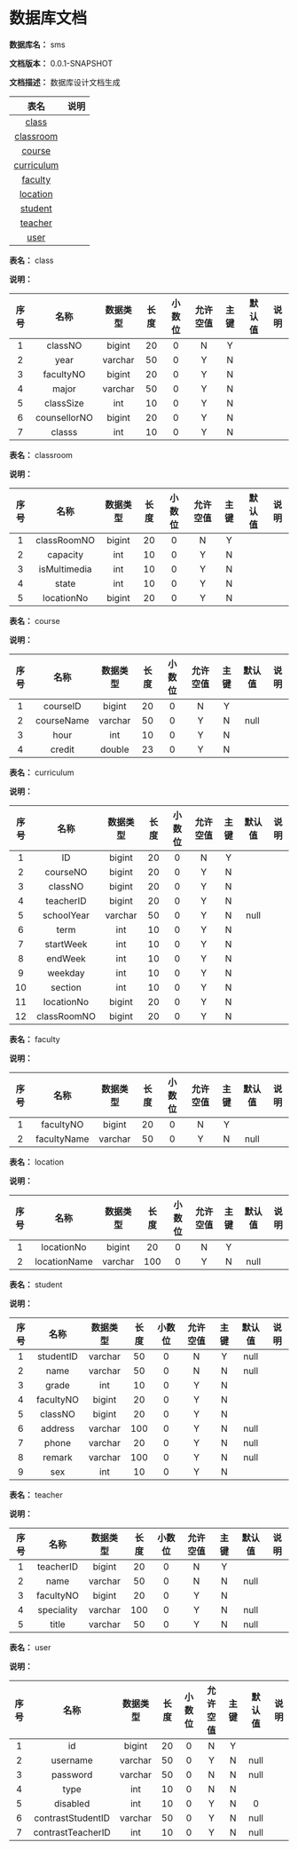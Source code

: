 # 数据库文档

**数据库名：** sms

**文档版本：** 0.0.1-SNAPSHOT

**文档描述：** 数据库设计文档生成

| 表名                  | 说明       |
| :---: | :---: |
| [class](#class) |  |
| [classroom](#classroom) |  |
| [course](#course) |  |
| [curriculum](#curriculum) |  |
| [faculty](#faculty) |  |
| [location](#location) |  |
| [student](#student) |  |
| [teacher](#teacher) |  |
| [user](#user) |  |

**表名：** <a id="class">class</a>

**说明：** 

| 序号 | 名称 | 数据类型 |  长度  | 小数位 | 允许空值 | 主键 | 默认值 | 说明 |
| :---: | :---: | :---: | :---: | :---: | :---: | :---: | :---: | :---: |
|  1   | classNO |   bigint   | 20 |   0    |    N     |  Y   |       |   |
|  2   | year |   varchar   | 50 |   0    |    Y     |  N   |       |   |
|  3   | facultyNO |   bigint   | 20 |   0    |    Y     |  N   |       |   |
|  4   | major |   varchar   | 50 |   0    |    Y     |  N   |       |   |
|  5   | classSize |   int   | 10 |   0    |    Y     |  N   |       |   |
|  6   | counsellorNO |   bigint   | 20 |   0    |    Y     |  N   |       |   |
|  7   | classs |   int   | 10 |   0    |    Y     |  N   |       |   |

**表名：** <a id="classroom">classroom</a>

**说明：** 

| 序号 | 名称 | 数据类型 |  长度  | 小数位 | 允许空值 | 主键 | 默认值 | 说明 |
| :---: | :---: | :---: | :---: | :---: | :---: | :---: | :---: | :---: |
|  1   | classRoomNO |   bigint   | 20 |   0    |    N     |  Y   |       |   |
|  2   | capacity |   int   | 10 |   0    |    Y     |  N   |       |   |
|  3   | isMultimedia |   int   | 10 |   0    |    Y     |  N   |       |   |
|  4   | state |   int   | 10 |   0    |    Y     |  N   |       |   |
|  5   | locationNo |   bigint   | 20 |   0    |    Y     |  N   |       |   |

**表名：** <a id="course">course</a>

**说明：** 

| 序号 | 名称 | 数据类型 |  长度  | 小数位 | 允许空值 | 主键 | 默认值 | 说明 |
| :---: | :---: | :---: | :---: | :---: | :---: | :---: | :---: | :---: |
|  1   | courseID |   bigint   | 20 |   0    |    N     |  Y   |       |   |
|  2   | courseName |   varchar   | 50 |   0    |    Y     |  N   | null |   |
|  3   | hour |   int   | 10 |   0    |    Y     |  N   |       |   |
|  4   | credit |   double   | 23 |   0    |    Y     |  N   |       |   |

**表名：** <a id="curriculum">curriculum</a>

**说明：** 

| 序号 | 名称 | 数据类型 |  长度  | 小数位 | 允许空值 | 主键 | 默认值 | 说明 |
| :---: | :---: | :---: | :---: | :---: | :---: | :---: | :---: | :---: |
|  1   | ID |   bigint   | 20 |   0    |    N     |  Y   |       |   |
|  2   | courseNO |   bigint   | 20 |   0    |    Y     |  N   |       |   |
|  3   | classNO |   bigint   | 20 |   0    |    Y     |  N   |       |   |
|  4   | teacherID |   bigint   | 20 |   0    |    Y     |  N   |       |   |
|  5   | schoolYear |   varchar   | 50 |   0    |    Y     |  N   | null |   |
|  6   | term |   int   | 10 |   0    |    Y     |  N   |       |   |
|  7   | startWeek |   int   | 10 |   0    |    Y     |  N   |       |   |
|  8   | endWeek |   int   | 10 |   0    |    Y     |  N   |       |   |
|  9   | weekday |   int   | 10 |   0    |    Y     |  N   |       |   |
|  10   | section |   int   | 10 |   0    |    Y     |  N   |       |   |
|  11   | locationNo |   bigint   | 20 |   0    |    Y     |  N   |       |   |
|  12   | classRoomNO |   bigint   | 20 |   0    |    Y     |  N   |       |   |

**表名：** <a id="faculty">faculty</a>

**说明：** 

| 序号 | 名称 | 数据类型 |  长度  | 小数位 | 允许空值 | 主键 | 默认值 | 说明 |
| :---: | :---: | :---: | :---: | :---: | :---: | :---: | :---: | :---: |
|  1   | facultyNO |   bigint   | 20 |   0    |    N     |  Y   |       |   |
|  2   | facultyName |   varchar   | 50 |   0    |    Y     |  N   | null |   |

**表名：** <a id="location">location</a>

**说明：** 

| 序号 | 名称 | 数据类型 |  长度  | 小数位 | 允许空值 | 主键 | 默认值 | 说明 |
| :---: | :---: | :---: | :---: | :---: | :---: | :---: | :---: | :---: |
|  1   | locationNo |   bigint   | 20 |   0    |    N     |  Y   |       |   |
|  2   | locationName |   varchar   | 100 |   0    |    Y     |  N   | null |   |

**表名：** <a id="student">student</a>

**说明：** 

| 序号 | 名称 | 数据类型 |  长度  | 小数位 | 允许空值 | 主键 | 默认值 | 说明 |
| :---: | :---: | :---: | :---: | :---: | :---: | :---: | :---: | :---: |
|  1   | studentID |   varchar   | 50 |   0    |    N     |  Y   | null |   |
|  2   | name |   varchar   | 50 |   0    |    N     |  N   | null |   |
|  3   | grade |   int   | 10 |   0    |    Y     |  N   |       |   |
|  4   | facultyNO |   bigint   | 20 |   0    |    Y     |  N   |       |   |
|  5   | classNO |   bigint   | 20 |   0    |    Y     |  N   |       |   |
|  6   | address |   varchar   | 100 |   0    |    Y     |  N   | null |   |
|  7   | phone |   varchar   | 20 |   0    |    Y     |  N   | null |   |
|  8   | remark |   varchar   | 100 |   0    |    Y     |  N   | null |   |
|  9   | sex |   int   | 10 |   0    |    Y     |  N   |       |   |

**表名：** <a id="teacher">teacher</a>

**说明：** 

| 序号 | 名称 | 数据类型 |  长度  | 小数位 | 允许空值 | 主键 | 默认值 | 说明 |
| :---: | :---: | :---: | :---: | :---: | :---: | :---: | :---: | :---: |
|  1   | teacherID |   bigint   | 20 |   0    |    N     |  Y   |       |   |
|  2   | name |   varchar   | 50 |   0    |    N     |  N   | null |   |
|  3   | facultyNO |   bigint   | 20 |   0    |    Y     |  N   |       |   |
|  4   | speciality |   varchar   | 100 |   0    |    Y     |  N   | null |   |
|  5   | title |   varchar   | 50 |   0    |    Y     |  N   | null |   |

**表名：** <a id="user">user</a>

**说明：** 

| 序号 | 名称 | 数据类型 |  长度  | 小数位 | 允许空值 | 主键 | 默认值 | 说明 |
| :---: | :---: | :---: | :---: | :---: | :---: | :---: | :---: | :---: |
|  1   | id |   bigint   | 20 |   0    |    N     |  Y   |       |   |
|  2   | username |   varchar   | 50 |   0    |    Y     |  N   | null |   |
|  3   | password |   varchar   | 50 |   0    |    N     |  N   | null |   |
|  4   | type |   int   | 10 |   0    |    N     |  N   |       |   |
|  5   | disabled |   int   | 10 |   0    |    Y     |  N   |   0    |   |
|  6   | contrastStudentID |   varchar   | 50 |   0    |    Y     |  N   | null |   |
|  7   | contrastTeacherID |   int   | 10 |   0    |    Y     |  N   | null |   |
